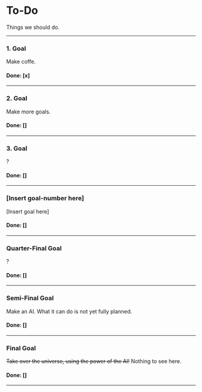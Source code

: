 # To-Do
Things we should do.

---

### 1. Goal
Make coffe.
#### Done: [x]

---

### 2. Goal
Make more goals.
#### Done: []

---

### 3. Goal
?
#### Done: []

---

### [Insert goal-number here]
[Insert goal here]
#### Done: []

---

### Quarter-Final Goal
?
#### Done: []

---

### Semi-Final Goal
Make an AI. What it can do is not yet fully planned.
#### Done: []

---

### Final Goal
~~Take over the universe, using the power of the AI!~~
Nothing to see here.
#### Done: []

---
